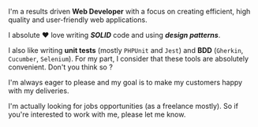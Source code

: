 I'm a results driven **Web Developer** with a focus on creating efficient, high quality and user-friendly web applications. 

I absolute :heart: love writing *__SOLID__* code and using *__design patterns__*. 

I also like writing **unit tests** (mostly `PHPUnit` and `Jest`) and **BDD** (`Gherkin`, `Cucumber`, `Selenium`). For my part, I consider that these tools are absolutely convenient. Don't you think so ? 

I'm always eager to please and my goal is to make my customers happy with my deliveries.

I'm actually looking for jobs opportunities (as a freelance mostly). So if you're interested to work with me, please let me know.

<!--
**mormat/mormat** is a ✨ _special_ ✨ repository because its `README.md` (this file) appears on your GitHub profile.

Here are some ideas to get you started:

- 🔭 I’m currently working on ...
- 🌱 I’m currently learning ...
- 👯 I’m looking to collaborate on ...
- 🤔 I’m looking for help with ...
- 💬 Ask me about ...
- 📫 How to reach me: ...
- 😄 Pronouns: ...
- ⚡ Fun fact: ...
-->
